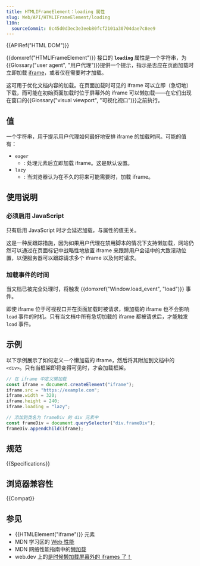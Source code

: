 ```yaml
---
title: HTMLIFrameElement：loading 属性
slug: Web/API/HTMLIFrameElement/loading
l10n:
  sourceCommit: 0c45d0d3ec3e3eeb80fcf2101a30704dae7c8ee9
---
```


{{APIRef("HTML DOM")}}

{{domxref("HTMLIFrameElement")}} 接口的 **`loading`** 属性是一个字符串，为{{Glossary("user agent", "用户代理")}}提供一个提示，指示是否应在页面加载时立即加载 [iframe](/zh-CN/docs/Web/HTML/Element/iframe)，或者仅在需要时才加载。

这可用于优化文档内容的加载。在页面加载时可见的 iframe 可以立即（急切地）下载，而可能在初始页面加载时位于屏幕外的 iframe 可以懒加载——在它们出现在窗口的{{Glossary("visual viewport", "可视化视口")}}之前执行。

## 值

一个字符串，用于提示用户代理如何最好地安排 iframe 的加载时间。可能的值有：

- `eager`
  - : 处理元素后立即加载 iframe。这是默认设置。
- `lazy`
  - : 当浏览器认为在不久的将来可能需要时，加载 iframe。

## 使用说明

### 必须启用 JavaScript

只有启用 JavaScript 时才会延迟加载，与属性的值无关。

这是一种反跟踪措施，因为如果用户代理在禁用脚本的情况下支持懒加载，网站仍然可以通过在页面标记中战略性地放置 iframe 来跟踪用户会话中的大致滚动位置，以便服务器可以跟踪请求多个 iframe 以及何时请求。

### 加载事件的时间

当文档已被完全处理时，将触发 {{domxref("Window.load_event", "load")}} 事件。

即使 iframe 位于可视视口并在页面加载时被请求，懒加载的 iframe 也不会影响 `load` 事件的时机。只有当文档中所有急切加载的 iframe 都被请求后，才能触发 `load` 事件。

## 示例

以下示例展示了如何定义一个懒加载的 iframe，然后将其附加到文档中的 `<div>`。只有当框架即将变得可见时，才会加载框架。

```js
// 在 iframe 中定义懒加载
const iframe = document.createElement("iframe");
iframe.src = "https://example.com";
iframe.width = 320;
iframe.height = 240;
iframe.loading = "lazy";

// 添加到类名为 frameDiv 的 div 元素中
const frameDiv = document.querySelector("div.frameDiv");
frameDiv.appendChild(iframe);
```

## 规范

{{Specifications}}

## 浏览器兼容性

{{Compat}}

## 参见

- {{HTMLElement("iframe")}} 元素
- MDN 学习区的 [Web 性能](/zh-CN/docs/Learn/Performance)
- MDN 网络性能指南中的[懒加载](/zh-CN/docs/Web/Performance/Lazy_loading)
- web.dev 上的[是时候懒加载屏幕外的 iframes 了！](https://web.dev/articles/iframe-lazy-loading)
